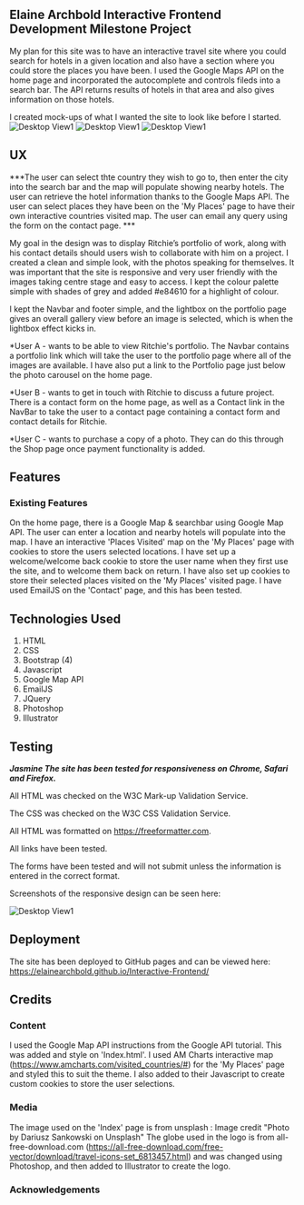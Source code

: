 ## Elaine Archbold Interactive Frontend Development Milestone Project
My plan for this site was to have an interactive travel site where you could search for hotels in a given location and also have a section where you could store the places you have been.
I used the Google Maps API on the home page and incorporated the autocomplete and controls fileds into a search bar. The API returns results of hotels in that area and also gives information on those hotels.

I created mock-ups of what I wanted the site to look like before I started.
![Desktop View1](assets/images/IndexMockUp.png)
![Desktop View1](assets/images/MyPlacesMockup.png)
![Desktop View1](assets/images/ContactMockup.png)

## UX
***The user can select thte country they wish to go to, then enter the city into the search bar and the map will populate showing nearby hotels. The user can retrieve the hotel information thanks to the Google Maps API. 
The user can select places they have been on the 'My Places' page to have their own interactive countries visited map.
The user can email any query using the form on the contact page. ***

My goal in the design was to display Ritchie’s portfolio of work, along with his contact details should users wish to collaborate with him on a project. I created a clean and simple look, with the photos speaking for themselves. It was important that the site is responsive and very user friendly with the images taking centre stage and easy to access. I kept the colour palette simple with shades of grey and added #e84610 for a highlight of colour.

I kept the Navbar and footer simple, and the lightbox on the portfolio page gives an overall gallery view before an image is selected, which is when the lightbox effect kicks in.

*User A - wants to be able to view Ritchie's portfolio. The Navbar contains a portfolio link which will take the user to the portfolio page where all of the images are available. I have also put a link to the Portfolio page just below the photo carousel on the home page.

*User B - wants to get in touch with Ritchie to discuss a future project. There is a contact form on the home page, as well as a Contact link in the NavBar to take the user to a contact page containing a contact form and contact details for Ritchie.

*User C - wants to purchase a copy of a photo. They can do this through the Shop page once payment functionality is added.

## Features
### Existing Features
On the home page, there is a Google Map & searchbar using Google Map API. The user can enter a location and nearby hotels will populate into the map.
I have an interactive 'Places Visited' map on the 'My Places' page with cookies to store the users selected locations.
I have set up a welcome/welcome back cookie to store the user name when they first use the site, and to welcome them back on return.
I have also set up cookies to store their selected places visited on the 'My Places' visited page.
I have used EmailJS on the 'Contact' page, and this has been tested. 


## Technologies Used
1. HTML
2. CSS
3. Bootstrap (4)
4. Javascript
5. Google Map API
6. EmailJS
7. JQuery
8. Photoshop
9. Illustrator


## Testing
***Jasmine
The site has been tested for responsiveness on Chrome, Safari and Firefox.***


All HTML was checked on the W3C Mark-up Validation Service.

The CSS was checked on the W3C CSS Validation Service.

All HTML was formatted on https://freeformatter.com.

All links have been tested.

The forms have been tested and will not submit unless the information is entered in the correct format.

Screenshots of the responsive design can be seen here:

![Desktop View1](assets/images/design.jpg)

## Deployment
The site has been deployed to GitHub pages and can be viewed here: https://elainearchbold.github.io/Interactive-Frontend/

## Credits
### Content
I used the Google Map API instructions from the Google API tutorial. This was added and style on 'Index.html'.
I used AM Charts interactive map (https://www.amcharts.com/visited_countries/#) for the 'My Places' page and styled this to suit the theme. I also added to their Javascript to create custom cookies to store the user selections. 


### Media
The image used on the 'Index' page is from unsplash : Image credit "Photo by Dariusz Sankowski on Unsplash"
The globe used in the logo is from all-free-download.com (https://all-free-download.com/free-vector/download/travel-icons-set_6813457.html) and was changed using Photoshop, and then added to Illustrator to create the logo. 
### Acknowledgements
